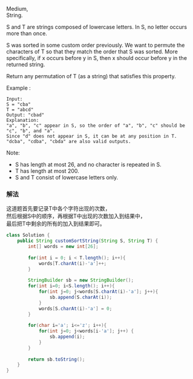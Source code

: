 Medium,  
String.  

S and T are strings composed of lowercase letters. In S, no letter occurs more than once.

S was sorted in some custom order previously. We want to permute the characters of T so that they match the order that S was sorted. More specifically, if x occurs before y in S, then x should occur before y in the returned string.

Return any permutation of T (as a string) that satisfies this property.

Example :
```
Input: 
S = "cba"
T = "abcd"
Output: "cbad"
Explanation: 
"a", "b", "c" appear in S, so the order of "a", "b", "c" should be "c", "b", and "a". 
Since "d" does not appear in S, it can be at any position in T. "dcba", "cdba", "cbda" are also valid outputs.
```
 

Note:

- S has length at most 26, and no character is repeated in S.
- T has length at most 200.
- S and T consist of lowercase letters only.


### 解法

这道题首先要记录T中各个字符出现的次数，  
然后根据S中的顺序，再根据T中出现的次数加入到结果中，  
最后把T中剩余的所有的加入到结果即可。  

```java
class Solution {
    public String customSortString(String S, String T) {
        int[] words = new int[26];
        
        for(int i = 0; i < T.length(); i++){
            words[T.charAt(i)-'a']++;
        }
        
        StringBuilder sb = new StringBuilder();
        for(int i=0; i<S.length(); i++){
            for(int j=0; j<words[S.charAt(i)-'a']; j++){
                sb.append(S.charAt(i));          
            }
            words[S.charAt(i)-'a'] = 0;
        }
        
        for(char i='a'; i<='z'; i++){
            for(int j=0; j<words[i-'a']; j++) {
                sb.append(i);                
            }
        }
        
        return sb.toString();       
    }
}
```